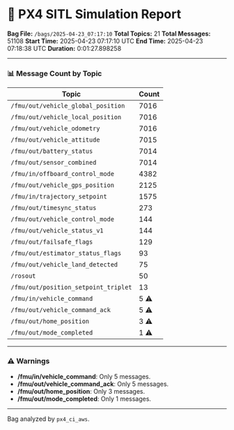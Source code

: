📝 PX4 SITL Simulation Report
================================
**Bag File:** `/bags/2025-04-23_07:17:10`
**Total Topics:** 21
**Total Messages:** 51108
**Start Time:** 2025-04-23 07:17:10 UTC
**End Time:** 2025-04-23 07:18:38 UTC
**Duration:** 0:01:27.898258

---

### 📊 Message Count by Topic

| Topic | Count |
|-------|-------|
| `/fmu/out/vehicle_global_position` | 7016 |
| `/fmu/out/vehicle_local_position` | 7016 |
| `/fmu/out/vehicle_odometry` | 7016 |
| `/fmu/out/vehicle_attitude` | 7015 |
| `/fmu/out/battery_status` | 7014 |
| `/fmu/out/sensor_combined` | 7014 |
| `/fmu/in/offboard_control_mode` | 4382 |
| `/fmu/out/vehicle_gps_position` | 2125 |
| `/fmu/in/trajectory_setpoint` | 1575 |
| `/fmu/out/timesync_status` | 273 |
| `/fmu/out/vehicle_control_mode` | 144 |
| `/fmu/out/vehicle_status_v1` | 144 |
| `/fmu/out/failsafe_flags` | 129 |
| `/fmu/out/estimator_status_flags` | 93 |
| `/fmu/out/vehicle_land_detected` | 75 |
| `/rosout` | 50 |
| `/fmu/out/position_setpoint_triplet` | 13 |
| `/fmu/in/vehicle_command` | 5 ⚠️ |
| `/fmu/out/vehicle_command_ack` | 5 ⚠️ |
| `/fmu/out/home_position` | 3 ⚠️ |
| `/fmu/out/mode_completed` | 1 ⚠️ |

---
### ⚠️ Warnings

- **/fmu/in/vehicle_command**: Only 5 messages.
- **/fmu/out/vehicle_command_ack**: Only 5 messages.
- **/fmu/out/home_position**: Only 3 messages.
- **/fmu/out/mode_completed**: Only 1 messages.

---
Bag analyzed by `px4_ci_aws`.
